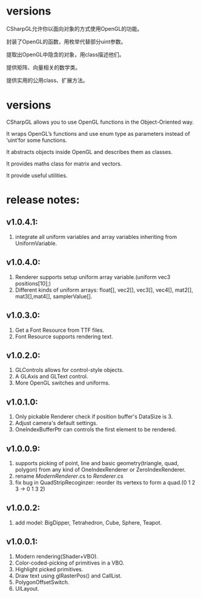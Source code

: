 ﻿# versions
CSharpGL允许你以面向对象的方式使用OpenGL的功能。

封装了OpenGL的函数，用枚举代替部分uint参数。

提取出OpenGL中隐含的对象，用class描述他们。

提供矩阵、向量相关的数学类。

提供实用的公用class、扩展方法。

# versions
CSharpGL allows you to use OpenGL functions in the Object-Oriented way.

It wraps OpenGL’s functions and use enum type as parameters instead of ‘uint’for some functions.

It abstracts objects inside OpenGL and describes them as classes.

It provides maths class for matrix and vectors.

It provide useful utilities.

# release notes:
## v1.0.4.1:
1. integrate all uniform variables and array variables inheriting from UniformVariable.
## v1.0.4.0:
1. Renderer supports setup uniform array variable.(uniform vec3 positions[10];)
2. Different kinds of uniform arrays: float[], vec2[], vec3[], vec4[], mat2[], mat3[],mat4[], samplerValue[].

## v1.0.3.0:
1. Get a Font Resource from TTF files.
2. Font Resource supports rendering text.

## v1.0.2.0:
1. GLControls allows for control-style objects.
2. A GLAxis and GLText control.
3. More OpenGL switches and uniforms.

## v1.0.1.0:
1. Only pickable Renderer check if position buffer's DataSize is 3.
2. Adjust camera's default settings.
3. OneIndexBufferPtr can controls the first element to be rendered.

## v1.0.0.9:
1. supports picking of point, line and basic geometry(triangle, quad, polygon) from any kind of OneIndexRenderer or ZeroIndexRenderer.
2. rename *ModernRenderer*.cs to *Renderer*.cs
3. fix bug in QuadStripRecoginzer: reorder its vertexs to form a quad.(0 1 2 3 -> 0 1 3 2)

## v1.0.0.2:
1. add model: BigDipper, Tetrahedron, Cube, Sphere, Teapot.

## v1.0.0.1:
1. Modern rendering(Shader+VBO).
2. Color-coded-picking of primitives in a VBO.
3. Highlight picked primitives.
4. Draw text using glRasterPos() and CallList.
5. PolygonOffsetSwitch.
6. UILayout.

